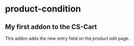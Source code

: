 # product-condition
## My first addon to the CS-Cart

This addon adds the new entry field on the product edit page.
